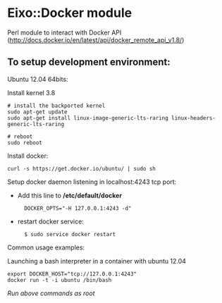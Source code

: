 Eixo::Docker module
===================

Perl module to interact with Docker API (http://docs.docker.io/en/latest/api/docker_remote_api_v1.8/)




To setup development environment:
--------------------------------

Ubuntu 12.04 64bits:

Install kernel 3.8 

    # install the backported kernel
    sudo apt-get update
    sudo apt-get install linux-image-generic-lts-raring linux-headers-generic-lts-raring
    
    # reboot
    sudo reboot


Install docker:

    curl -s https://get.docker.io/ubuntu/ | sudo sh


Setup docker daemon listening in localhost:4243 tcp port:

- Add this line to **/etc/default/docker**

        DOCKER_OPTS="-H 127.0.0.1:4243 -d"


- restart docker service:

        $ sudo service docker restart


Common usage examples:

Launching a bash interpreter in a container with ubuntu 12.04

    export DOCKER_HOST="tcp://127.0.0.1:4243"
    docker run -t -i ubuntu /bin/bash
*Run above commands as root*
    
